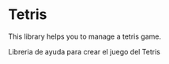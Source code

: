 # Tetris
This library helps you to manage a tetris game.

Libreria de ayuda para crear el juego del Tetris
